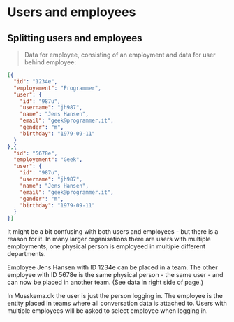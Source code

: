 # Users and employees

## Splitting users and employees

> Data for employee, consisting of an employment and data for user behind employee:

```json
[{
  "id": "1234e",
  "employement": "Programmer",
  "user": {
    "id": "987u",
    "username": "jh987",
    "name": "Jens Hansen",
    "email": "geek@programmer.it",
    "gender": "m",
    "birthday": "1979-09-11"
  }
},{
  "id": "5678e",
  "employement": "Geek",
  "user": {
    "id": "987u",
    "username": "jh987",
    "name": "Jens Hansen",
    "email": "geek@programmer.it",
    "gender": "m",
    "birthday": "1979-09-11"
  }
}]
```

It might be a bit confusing with both users and employees - but there is a reason for it. In many larger organisations there are users with multiple employments, one physical person is employeed in multiple different departments.

Employee Jens Hansen with ID 1234e can be placed in a team. The other employee with ID 5678e is the same physical person - the same user - and can now be placed in another team. (See data in right side of page.)

In Musskema.dk the user is just the person logging in. The employee is the entity placed in teams where all conversation data is attached to. Users with multiple employees will be asked to select employee when logging in.
